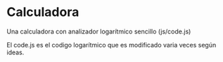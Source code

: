 # Calculadora

Una calculadora con analizador logarítmico sencillo (js/code.js)

El code.js es el codigo logarítmico que es modificado varia veces según ideas.
